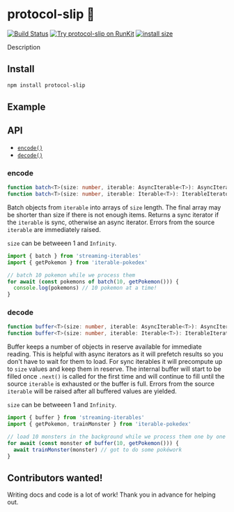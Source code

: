 # protocol-slip 🍌

[![Build Status](https://travis-ci.org/reconbot/streaming-iterables.svg?branch=master)](https://travis-ci.org/reconbot/streaming-iterables)
[![Try protocol-slip on RunKit](https://badge.runkitcdn.com/protocol-slip.svg)](https://npm.runkit.com/protocol-slip)
[![install size](https://packagephobia.now.sh/badge?p=protocol-slip)](https://packagephobia.now.sh/result?p=protocol-slip)


Description

## Install
```bash
npm install protocol-slip
```

## Example


## API

- [`encode()`](#encode)
- [`decode()`](#decode)

### encode
```ts
function batch<T>(size: number, iterable: AsyncIterable<T>): AsyncIterableIterator<T[]>
function batch<T>(size: number, iterable: Iterable<T>): IterableIterator<T[]>
```

Batch objects from `iterable` into arrays of `size` length. The final array may be shorter than size if there is not enough items. Returns a sync iterator if the `iterable` is sync, otherwise an async iterator. Errors from the source `iterable` are immediately raised.

`size` can be betweeen 1 and `Infinity`.

```ts
import { batch } from 'streaming-iterables'
import { getPokemon } from 'iterable-pokedex'

// batch 10 pokemon while we process them
for await (const pokemons of batch(10, getPokemon())) {
  console.log(pokemons) // 10 pokemon at a time!
}
```

### decode
```ts
function buffer<T>(size: number, iterable: AsyncIterable<T>): AsyncIterableIterator<T>
function buffer<T>(size: number, iterable: Iterable<T>): IterableIterator<T>
```
Buffer keeps a number of objects in reserve available for immediate reading. This is helpful with async iterators as it will prefetch results so you don't have to wait for them to load. For sync iterables it will precompute up to `size` values and keep them in reserve. The internal buffer will start to be filled once `.next()` is called for the first time and will continue to fill until the source `iterable` is exhausted or the buffer is full. Errors from the source `iterable` will be raised after all buffered values are yielded.

`size` can be betweeen 1 and `Infinity`.

```ts
import { buffer } from 'streaming-iterables'
import { getPokemon, trainMonster } from 'iterable-pokedex'

// load 10 monsters in the background while we process them one by one
for await (const monster of buffer(10, getPokemon())) {
  await trainMonster(monster) // got to do some pokéwork
}
```

## Contributors wanted!

Writing docs and code is a lot of work! Thank you in advance for helping out.
